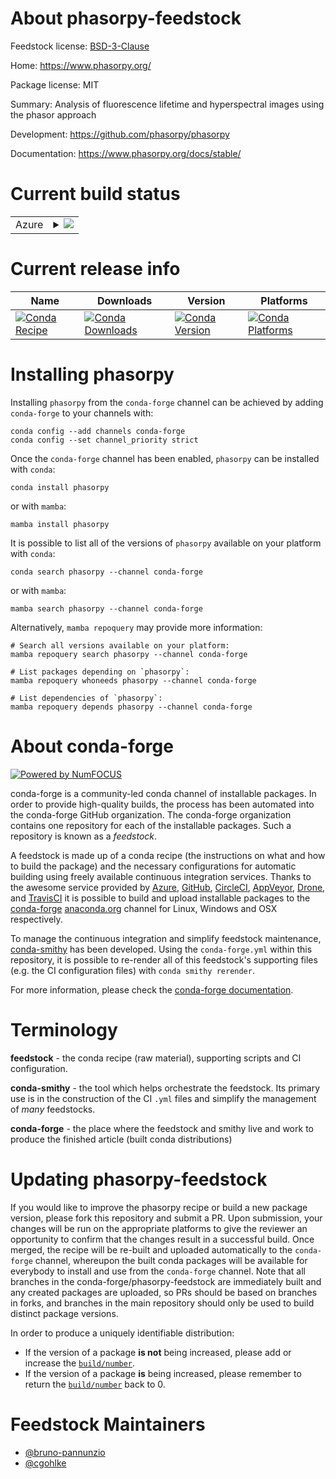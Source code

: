 About phasorpy-feedstock
========================

Feedstock license: [BSD-3-Clause](https://github.com/conda-forge/phasorpy-feedstock/blob/main/LICENSE.txt)

Home: https://www.phasorpy.org/

Package license: MIT

Summary: Analysis of fluorescence lifetime and hyperspectral images using the phasor approach

Development: https://github.com/phasorpy/phasorpy

Documentation: https://www.phasorpy.org/docs/stable/

Current build status
====================


<table>
    
  <tr>
    <td>Azure</td>
    <td>
      <details>
        <summary>
          <a href="https://dev.azure.com/conda-forge/feedstock-builds/_build/latest?definitionId=24582&branchName=main">
            <img src="https://dev.azure.com/conda-forge/feedstock-builds/_apis/build/status/phasorpy-feedstock?branchName=main">
          </a>
        </summary>
        <table>
          <thead><tr><th>Variant</th><th>Status</th></tr></thead>
          <tbody><tr>
              <td>linux_64_python3.11.____cpython</td>
              <td>
                <a href="https://dev.azure.com/conda-forge/feedstock-builds/_build/latest?definitionId=24582&branchName=main">
                  <img src="https://dev.azure.com/conda-forge/feedstock-builds/_apis/build/status/phasorpy-feedstock?branchName=main&jobName=linux&configuration=linux%20linux_64_python3.11.____cpython" alt="variant">
                </a>
              </td>
            </tr><tr>
              <td>linux_64_python3.12.____cpython</td>
              <td>
                <a href="https://dev.azure.com/conda-forge/feedstock-builds/_build/latest?definitionId=24582&branchName=main">
                  <img src="https://dev.azure.com/conda-forge/feedstock-builds/_apis/build/status/phasorpy-feedstock?branchName=main&jobName=linux&configuration=linux%20linux_64_python3.12.____cpython" alt="variant">
                </a>
              </td>
            </tr><tr>
              <td>linux_64_python3.13.____cp313</td>
              <td>
                <a href="https://dev.azure.com/conda-forge/feedstock-builds/_build/latest?definitionId=24582&branchName=main">
                  <img src="https://dev.azure.com/conda-forge/feedstock-builds/_apis/build/status/phasorpy-feedstock?branchName=main&jobName=linux&configuration=linux%20linux_64_python3.13.____cp313" alt="variant">
                </a>
              </td>
            </tr><tr>
              <td>linux_64_python3.14.____cp314</td>
              <td>
                <a href="https://dev.azure.com/conda-forge/feedstock-builds/_build/latest?definitionId=24582&branchName=main">
                  <img src="https://dev.azure.com/conda-forge/feedstock-builds/_apis/build/status/phasorpy-feedstock?branchName=main&jobName=linux&configuration=linux%20linux_64_python3.14.____cp314" alt="variant">
                </a>
              </td>
            </tr><tr>
              <td>osx_64_python3.11.____cpython</td>
              <td>
                <a href="https://dev.azure.com/conda-forge/feedstock-builds/_build/latest?definitionId=24582&branchName=main">
                  <img src="https://dev.azure.com/conda-forge/feedstock-builds/_apis/build/status/phasorpy-feedstock?branchName=main&jobName=osx&configuration=osx%20osx_64_python3.11.____cpython" alt="variant">
                </a>
              </td>
            </tr><tr>
              <td>osx_64_python3.12.____cpython</td>
              <td>
                <a href="https://dev.azure.com/conda-forge/feedstock-builds/_build/latest?definitionId=24582&branchName=main">
                  <img src="https://dev.azure.com/conda-forge/feedstock-builds/_apis/build/status/phasorpy-feedstock?branchName=main&jobName=osx&configuration=osx%20osx_64_python3.12.____cpython" alt="variant">
                </a>
              </td>
            </tr><tr>
              <td>osx_64_python3.13.____cp313</td>
              <td>
                <a href="https://dev.azure.com/conda-forge/feedstock-builds/_build/latest?definitionId=24582&branchName=main">
                  <img src="https://dev.azure.com/conda-forge/feedstock-builds/_apis/build/status/phasorpy-feedstock?branchName=main&jobName=osx&configuration=osx%20osx_64_python3.13.____cp313" alt="variant">
                </a>
              </td>
            </tr><tr>
              <td>osx_64_python3.14.____cp314</td>
              <td>
                <a href="https://dev.azure.com/conda-forge/feedstock-builds/_build/latest?definitionId=24582&branchName=main">
                  <img src="https://dev.azure.com/conda-forge/feedstock-builds/_apis/build/status/phasorpy-feedstock?branchName=main&jobName=osx&configuration=osx%20osx_64_python3.14.____cp314" alt="variant">
                </a>
              </td>
            </tr><tr>
              <td>win_64_python3.11.____cpython</td>
              <td>
                <a href="https://dev.azure.com/conda-forge/feedstock-builds/_build/latest?definitionId=24582&branchName=main">
                  <img src="https://dev.azure.com/conda-forge/feedstock-builds/_apis/build/status/phasorpy-feedstock?branchName=main&jobName=win&configuration=win%20win_64_python3.11.____cpython" alt="variant">
                </a>
              </td>
            </tr><tr>
              <td>win_64_python3.12.____cpython</td>
              <td>
                <a href="https://dev.azure.com/conda-forge/feedstock-builds/_build/latest?definitionId=24582&branchName=main">
                  <img src="https://dev.azure.com/conda-forge/feedstock-builds/_apis/build/status/phasorpy-feedstock?branchName=main&jobName=win&configuration=win%20win_64_python3.12.____cpython" alt="variant">
                </a>
              </td>
            </tr><tr>
              <td>win_64_python3.13.____cp313</td>
              <td>
                <a href="https://dev.azure.com/conda-forge/feedstock-builds/_build/latest?definitionId=24582&branchName=main">
                  <img src="https://dev.azure.com/conda-forge/feedstock-builds/_apis/build/status/phasorpy-feedstock?branchName=main&jobName=win&configuration=win%20win_64_python3.13.____cp313" alt="variant">
                </a>
              </td>
            </tr><tr>
              <td>win_64_python3.14.____cp314</td>
              <td>
                <a href="https://dev.azure.com/conda-forge/feedstock-builds/_build/latest?definitionId=24582&branchName=main">
                  <img src="https://dev.azure.com/conda-forge/feedstock-builds/_apis/build/status/phasorpy-feedstock?branchName=main&jobName=win&configuration=win%20win_64_python3.14.____cp314" alt="variant">
                </a>
              </td>
            </tr>
          </tbody>
        </table>
      </details>
    </td>
  </tr>
</table>

Current release info
====================

| Name | Downloads | Version | Platforms |
| --- | --- | --- | --- |
| [![Conda Recipe](https://img.shields.io/badge/recipe-phasorpy-green.svg)](https://anaconda.org/conda-forge/phasorpy) | [![Conda Downloads](https://img.shields.io/conda/dn/conda-forge/phasorpy.svg)](https://anaconda.org/conda-forge/phasorpy) | [![Conda Version](https://img.shields.io/conda/vn/conda-forge/phasorpy.svg)](https://anaconda.org/conda-forge/phasorpy) | [![Conda Platforms](https://img.shields.io/conda/pn/conda-forge/phasorpy.svg)](https://anaconda.org/conda-forge/phasorpy) |

Installing phasorpy
===================

Installing `phasorpy` from the `conda-forge` channel can be achieved by adding `conda-forge` to your channels with:

```
conda config --add channels conda-forge
conda config --set channel_priority strict
```

Once the `conda-forge` channel has been enabled, `phasorpy` can be installed with `conda`:

```
conda install phasorpy
```

or with `mamba`:

```
mamba install phasorpy
```

It is possible to list all of the versions of `phasorpy` available on your platform with `conda`:

```
conda search phasorpy --channel conda-forge
```

or with `mamba`:

```
mamba search phasorpy --channel conda-forge
```

Alternatively, `mamba repoquery` may provide more information:

```
# Search all versions available on your platform:
mamba repoquery search phasorpy --channel conda-forge

# List packages depending on `phasorpy`:
mamba repoquery whoneeds phasorpy --channel conda-forge

# List dependencies of `phasorpy`:
mamba repoquery depends phasorpy --channel conda-forge
```


About conda-forge
=================

[![Powered by
NumFOCUS](https://img.shields.io/badge/powered%20by-NumFOCUS-orange.svg?style=flat&colorA=E1523D&colorB=007D8A)](https://numfocus.org)

conda-forge is a community-led conda channel of installable packages.
In order to provide high-quality builds, the process has been automated into the
conda-forge GitHub organization. The conda-forge organization contains one repository
for each of the installable packages. Such a repository is known as a *feedstock*.

A feedstock is made up of a conda recipe (the instructions on what and how to build
the package) and the necessary configurations for automatic building using freely
available continuous integration services. Thanks to the awesome service provided by
[Azure](https://azure.microsoft.com/en-us/services/devops/), [GitHub](https://github.com/),
[CircleCI](https://circleci.com/), [AppVeyor](https://www.appveyor.com/),
[Drone](https://cloud.drone.io/welcome), and [TravisCI](https://travis-ci.com/)
it is possible to build and upload installable packages to the
[conda-forge](https://anaconda.org/conda-forge) [anaconda.org](https://anaconda.org/)
channel for Linux, Windows and OSX respectively.

To manage the continuous integration and simplify feedstock maintenance,
[conda-smithy](https://github.com/conda-forge/conda-smithy) has been developed.
Using the ``conda-forge.yml`` within this repository, it is possible to re-render all of
this feedstock's supporting files (e.g. the CI configuration files) with ``conda smithy rerender``.

For more information, please check the [conda-forge documentation](https://conda-forge.org/docs/).

Terminology
===========

**feedstock** - the conda recipe (raw material), supporting scripts and CI configuration.

**conda-smithy** - the tool which helps orchestrate the feedstock.
                   Its primary use is in the construction of the CI ``.yml`` files
                   and simplify the management of *many* feedstocks.

**conda-forge** - the place where the feedstock and smithy live and work to
                  produce the finished article (built conda distributions)


Updating phasorpy-feedstock
===========================

If you would like to improve the phasorpy recipe or build a new
package version, please fork this repository and submit a PR. Upon submission,
your changes will be run on the appropriate platforms to give the reviewer an
opportunity to confirm that the changes result in a successful build. Once
merged, the recipe will be re-built and uploaded automatically to the
`conda-forge` channel, whereupon the built conda packages will be available for
everybody to install and use from the `conda-forge` channel.
Note that all branches in the conda-forge/phasorpy-feedstock are
immediately built and any created packages are uploaded, so PRs should be based
on branches in forks, and branches in the main repository should only be used to
build distinct package versions.

In order to produce a uniquely identifiable distribution:
 * If the version of a package **is not** being increased, please add or increase
   the [``build/number``](https://docs.conda.io/projects/conda-build/en/latest/resources/define-metadata.html#build-number-and-string).
 * If the version of a package **is** being increased, please remember to return
   the [``build/number``](https://docs.conda.io/projects/conda-build/en/latest/resources/define-metadata.html#build-number-and-string)
   back to 0.

Feedstock Maintainers
=====================

* [@bruno-pannunzio](https://github.com/bruno-pannunzio/)
* [@cgohlke](https://github.com/cgohlke/)


<!-- dummy commit to enable rerendering -->

